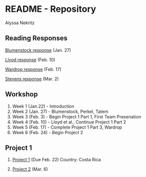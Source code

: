 # README - Repository
Alyssa Nekritz



## Reading Responses
[Blumenstock response](https://alyssanekk.github.io/index/blumenstock) (Jan. 27)

[Llyod response](https://alyssanekk.github.io/index/lloyd) (Feb. 10)

[Wardrop response](https://alyssanekk.github.io/index/wardrop) (Feb. 17)

[Stevens response](https://alyssanekk.github.io/index/stevens) (Mar. 2)

## Workshop

1. Week 1 (Jan.22) - Introduction
2. Week 2 (Jan. 27) - Blumenstock, Perkel, Tatem
3. Week 3 (Feb. 3) - Begin Project 1 Part 1, First Team Presenation
4. Week 4 (Feb. 10) - Lloyd et al., Continue Project 1 Part 2
5. Week 5 (Feb. 17) - Complete Project 1 Part 3, Wardrop
6. Week 6 (Feb. 24) - Begin Project 2


## Project 1

1. [Project 1](https://alyssanekk.github.io/index/project1) (Due Feb. 22) Country: Costa Rica

2. [Project 2](https://alyssanekk.github.io/index/project2) (Mar. 6)
